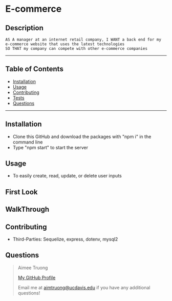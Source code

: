 # E-commerce


## Description
    AS A manager at an internet retail company, I WANT a back end for my e-commerce website that uses the latest technologies
    SO THAT my company can compete with other e-commerce companies

---

## Table of Contents
- [Installation](#installation)
- [Usage](#usage)
- [Contributing](#contributing)
- [Tests](#tests)
- [Questions](#questions)

---

## Installation
- Clone this GitHub and download the packages with "npm i" in the command line
- Type "npm start" to start the server


## Usage
- To easily create, read, update, or delete user inputs


## First Look


## WalkThrough



## Contributing
- Third-Parties: Sequelize, express, dotenv, mysql2


## Questions
>Aimee Truong
>
>[My GitHub Profile](https://github.com/aimtruong)
>
>Email me at aimtruong@ucdavis.edu if you have any additional questions!

    

